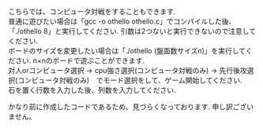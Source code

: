 こちらでは、コンピュータ対戦をすることもできます.  
普通に遊びたい場合は「gcc -o othello othello.c」でコンパイルした後、「./othello 8」と実行してください. 引数は2つないと実行できないので注意してください.  
ボードのサイズを変更したい場合は「./othello (盤面数サイズn)」を実行してください. n×nのボードで遊ぶことができます.  
対人orコンピュータ選択 → cpu強さ選択(コンピュータ対戦のみ) → 先行後攻選択(コンピュータ対戦のみ)　でモード選択をして、ゲーム開始してください.  
石を置く行数を入力した後、列数を入力してください.  
  
かなり前に作成したコードであるため、見づらくなっております. 申し訳ございません。
